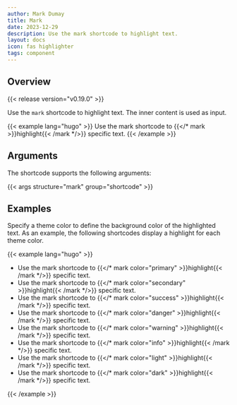 ```yaml
---
author: Mark Dumay
title: Mark
date: 2023-12-29
description: Use the mark shortcode to highlight text.
layout: docs
icon: fas highlighter
tags: component
---
```


## Overview

{{< release version="v0.19.0" >}}

Use the `mark` shortcode to highlight text. The inner content is used as input.

<!-- markdownlint-disable MD037 -->
{{< example lang="hugo" >}}
Use the mark shortcode to {{</* mark >}}highlight{{< /mark */>}} specific text.
{{< /example >}}
<!-- markdownlint-enable MD037 -->

## Arguments

The shortcode supports the following arguments:

{{< args structure="mark" group="shortcode" >}}

## Examples

Specify a theme color to define the background color of the highlighted text. As an example, the following shortcodes display a highlight for each theme color.

<!-- markdownlint-disable MD037 -->
{{< example lang="hugo" >}}

- Use the mark shortcode to {{</* mark color="primary" >}}highlight{{< /mark */>}} specific text.
- Use the mark shortcode to {{</* mark color="secondary" >}}highlight{{< /mark */>}} specific text.
- Use the mark shortcode to {{</* mark color="success" >}}highlight{{< /mark */>}} specific text.
- Use the mark shortcode to {{</* mark color="danger" >}}highlight{{< /mark */>}} specific text.
- Use the mark shortcode to {{</* mark color="warning" >}}highlight{{< /mark */>}} specific text.
- Use the mark shortcode to {{</* mark color="info" >}}highlight{{< /mark */>}} specific text.
- Use the mark shortcode to {{</* mark color="light" >}}highlight{{< /mark */>}} specific text.
- Use the mark shortcode to {{</* mark color="dark" >}}highlight{{< /mark */>}} specific text.

{{< /example >}}
<!-- markdownlint-enable MD037 -->
